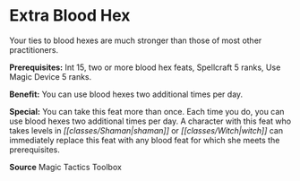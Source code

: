 ﻿---
cssclass: [feats]

---
# Extra Blood Hex

Your ties to blood hexes are much stronger than those of most other practitioners.

**Prerequisites:** Int 15, two or more blood hex feats, Spellcraft 5 ranks, Use Magic Device 5 ranks.

**Benefit:** You can use blood hexes two additional times per day.

**Special:** You can take this feat more than once. Each time you do, you can use blood hexes two additional times per day. A character with this feat who takes levels in _[[classes/Shaman|shaman]]_ or _[[classes/Witch|witch]]_ can immediately replace this feat with any blood feat for which she meets the prerequisites.

**Source** Magic Tactics Toolbox